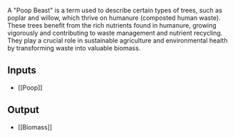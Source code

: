 A "Poop Beast" is a term used to describe certain types of trees, such as poplar and willow, which thrive on humanure (composted human waste). These trees benefit from the rich nutrients found in humanure, growing vigorously and contributing to waste management and nutrient recycling. They play a crucial role in sustainable agriculture and environmental health by transforming waste into valuable biomass.
## Inputs
- [[Poop]]

## Output
- [[Biomass]]